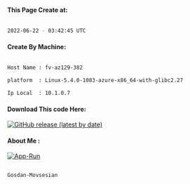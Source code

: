 
   
#### This Page Create at:

```bash

2022-06-22 - 03:42:45 UTC

```

#### Create By Machine:

```bash

Host Name : fv-az129-382

platform  : Linux-5.4.0-1083-azure-x86_64-with-glibc2.27

Ip Local  : 10.1.0.7

```
#### Download This code Here:

[![GitHub release (latest by date)](https://img.shields.io/github/v/release/Gosdan-Movsesian/Gosdan?style=for-the-badge&label=Download)](https://github.com/Gosdan-Movsesian/Gosdan/releases) 

</p> 

#### About Me :

[![App-Run](https://github.com/Gosdan-Movsesian/Gosdan/actions/workflows/App-Run.yml/badge.svg)](https://github.com/Gosdan-Movsesian/Gosdan/actions/workflows/App-Run.yml)

```bash

Gosdan-Movsesian

```

